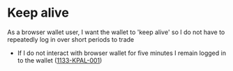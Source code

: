 # Keep alive

As a browser wallet user, I want the wallet to 'keep alive' so I do not have to repeatedly log in over short periods to trade

- If I do not interact with browser wallet for five minutes I remain logged in to the wallet (<a name="1133-KPAL-001" href="#1133-KPAL-001">1133-KPAL-001</a>)

